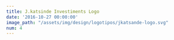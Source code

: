 ```yaml
---
title: J.katsinde Investiments Logo
date: '2016-10-27 00:00:00'
image_path: "/assets/img/design/logotipos/jkatsande-logo.svg"
num: 4
---
```

